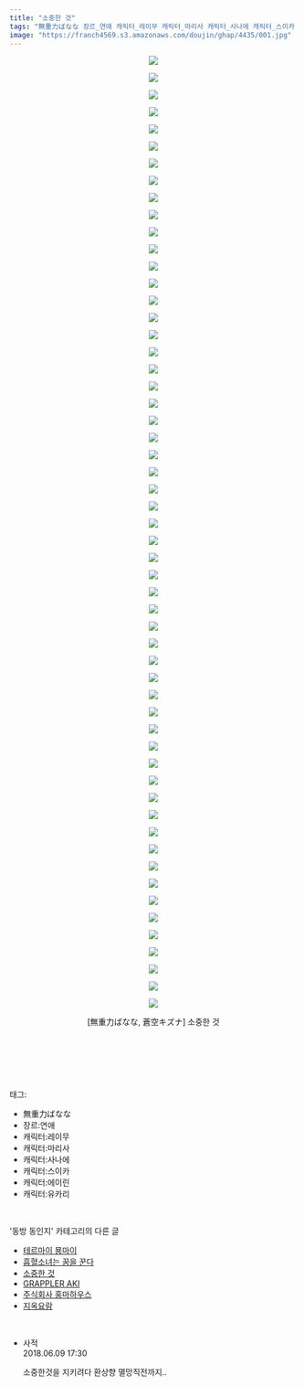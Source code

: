 ```yaml
---
title: "소중한 것"
tags: "無重力ばなな 장르_연애 캐릭터_레이무 캐릭터_마리사 캐릭터_사나에 캐릭터_스이카 캐릭터_에이린 캐릭터_유카리 蒼空キズナ 동방_동인지"
image: "https://franch4569.s3.amazonaws.com/doujin/ghap/4435/001.jpg"
---
```

<div class="article">
<p style="text-align: center; clear: none; float: none;"><img src="{{ site.imgserver2 }}/ghap/4435/001.jpg"/></p>
<p style="text-align: center; clear: none; float: none;"><img src="{{ site.imgserver2 }}/ghap/4435/002.jpg"/></p>
<p style="text-align: center; clear: none; float: none;"><img src="{{ site.imgserver2 }}/ghap/4435/003.jpg"/></p>
<p style="text-align: center; clear: none; float: none;"><img src="{{ site.imgserver2 }}/ghap/4435/004.jpg"/></p>
<p style="text-align: center; clear: none; float: none;"><img src="{{ site.imgserver2 }}/ghap/4435/005.jpg"/></p>
<p style="text-align: center; clear: none; float: none;"><img src="{{ site.imgserver2 }}/ghap/4435/006.jpg"/></p>
<p style="text-align: center; clear: none; float: none;"><img src="{{ site.imgserver2 }}/ghap/4435/007.jpg"/></p>
<p style="text-align: center; clear: none; float: none;"><img src="{{ site.imgserver2 }}/ghap/4435/008.jpg"/></p>
<p style="text-align: center; clear: none; float: none;"><img src="{{ site.imgserver2 }}/ghap/4435/009.jpg"/></p>
<p style="text-align: center; clear: none; float: none;"><img src="{{ site.imgserver2 }}/ghap/4435/010.jpg"/></p>
<p style="text-align: center; clear: none; float: none;"><img src="{{ site.imgserver2 }}/ghap/4435/011.jpg"/></p>
<p style="text-align: center; clear: none; float: none;"><img src="{{ site.imgserver2 }}/ghap/4435/012.jpg"/></p>
<p style="text-align: center; clear: none; float: none;"><img src="{{ site.imgserver2 }}/ghap/4435/013.jpg"/></p>
<p style="text-align: center; clear: none; float: none;"><img src="{{ site.imgserver2 }}/ghap/4435/014.jpg"/></p>
<p style="text-align: center; clear: none; float: none;"><img src="{{ site.imgserver2 }}/ghap/4435/015.jpg"/></p>
<p style="text-align: center; clear: none; float: none;"><img src="{{ site.imgserver2 }}/ghap/4435/016.jpg"/></p>
<p style="text-align: center; clear: none; float: none;"><img src="{{ site.imgserver2 }}/ghap/4435/017.jpg"/></p>
<p style="text-align: center; clear: none; float: none;"><img src="{{ site.imgserver2 }}/ghap/4435/018.jpg"/></p>
<p style="text-align: center; clear: none; float: none;"><img src="{{ site.imgserver2 }}/ghap/4435/019.jpg"/></p>
<p style="text-align: center; clear: none; float: none;"><img src="{{ site.imgserver2 }}/ghap/4435/020.jpg"/></p>
<p style="text-align: center; clear: none; float: none;"><img src="{{ site.imgserver2 }}/ghap/4435/021.jpg"/></p>
<p style="text-align: center; clear: none; float: none;"><img src="{{ site.imgserver2 }}/ghap/4435/022.jpg"/></p>
<p style="text-align: center; clear: none; float: none;"><img src="{{ site.imgserver2 }}/ghap/4435/023.jpg"/></p>
<p style="text-align: center; clear: none; float: none;"><img src="{{ site.imgserver2 }}/ghap/4435/024.jpg"/></p>
<p style="text-align: center; clear: none; float: none;"><img src="{{ site.imgserver2 }}/ghap/4435/025.jpg"/></p>
<p style="text-align: center; clear: none; float: none;"><img src="{{ site.imgserver2 }}/ghap/4435/026.jpg"/></p>
<p style="text-align: center; clear: none; float: none;"><img src="{{ site.imgserver2 }}/ghap/4435/027.jpg"/></p>
<p style="text-align: center; clear: none; float: none;"><img src="{{ site.imgserver2 }}/ghap/4435/028.jpg"/></p>
<p style="text-align: center; clear: none; float: none;"><img src="{{ site.imgserver2 }}/ghap/4435/029.jpg"/></p>
<p style="text-align: center; clear: none; float: none;"><img src="{{ site.imgserver2 }}/ghap/4435/030.jpg"/></p>
<p style="text-align: center; clear: none; float: none;"><img src="{{ site.imgserver2 }}/ghap/4435/031.jpg"/></p>
<p style="text-align: center; clear: none; float: none;"><img src="{{ site.imgserver2 }}/ghap/4435/032.jpg"/></p>
<p style="text-align: center; clear: none; float: none;"><img src="{{ site.imgserver2 }}/ghap/4435/033.jpg"/></p>
<p style="text-align: center; clear: none; float: none;"><img src="{{ site.imgserver2 }}/ghap/4435/034.jpg"/></p>
<p style="text-align: center; clear: none; float: none;"><img src="{{ site.imgserver2 }}/ghap/4435/035.jpg"/></p>
<p style="text-align: center; clear: none; float: none;"><img src="{{ site.imgserver2 }}/ghap/4435/036.jpg"/></p>
<p style="text-align: center; clear: none; float: none;"><img src="{{ site.imgserver2 }}/ghap/4435/037.jpg"/></p>
<p style="text-align: center; clear: none; float: none;"><img src="{{ site.imgserver2 }}/ghap/4435/038.jpg"/></p>
<p style="text-align: center; clear: none; float: none;"><img src="{{ site.imgserver2 }}/ghap/4435/039.jpg"/></p>
<p style="text-align: center; clear: none; float: none;"><img src="{{ site.imgserver2 }}/ghap/4435/040.jpg"/></p>
<p style="text-align: center; clear: none; float: none;"><img src="{{ site.imgserver2 }}/ghap/4435/041.jpg"/></p>
<p style="text-align: center; clear: none; float: none;"><img src="{{ site.imgserver2 }}/ghap/4435/042.jpg"/></p>
<p style="text-align: center; clear: none; float: none;"><img src="{{ site.imgserver2 }}/ghap/4435/043.jpg"/></p>
<p style="text-align: center; clear: none; float: none;"><img src="{{ site.imgserver2 }}/ghap/4435/044.jpg"/></p>
<p style="text-align: center; clear: none; float: none;"><img src="{{ site.imgserver2 }}/ghap/4435/045.jpg"/></p>
<p style="text-align: center; clear: none; float: none;"><img src="{{ site.imgserver2 }}/ghap/4435/046.jpg"/></p>
<p style="text-align: center; clear: none; float: none;"><img src="{{ site.imgserver2 }}/ghap/4435/047.jpg"/></p>
<p style="text-align: center; clear: none; float: none;"><img src="{{ site.imgserver2 }}/ghap/4435/048.jpg"/></p>
<p style="text-align: center; clear: none; float: none;"><img src="{{ site.imgserver2 }}/ghap/4435/049.jpg"/></p>
<p style="text-align: center; clear: none; float: none;"><img src="{{ site.imgserver2 }}/ghap/4435/050.jpg"/></p>
<p style="text-align: center; clear: none; float: none;"><img src="{{ site.imgserver2 }}/ghap/4435/051.jpg"/></p>
<p style="text-align: center; clear: none; float: none;"><img src="{{ site.imgserver2 }}/ghap/4435/052.jpg"/></p>
<p style="text-align: center; clear: none; float: none;"><img src="{{ site.imgserver2 }}/ghap/4435/053.jpg"/></p>
<p style="text-align: center; clear: none; float: none;"><img src="{{ site.imgserver2 }}/ghap/4435/054.jpg"/></p>
<p style="text-align: center; clear: none; float: none;"><img src="{{ site.imgserver2 }}/ghap/4435/055.jpg"/></p>
<p style="text-align: center; clear: none; float: none;"><img src="{{ site.imgserver2 }}/ghap/4435/056.jpg"/></p>
<p style="text-align: center; clear: none; float: none;">[無重力ばなな, 蒼空キズナ] 소중한 것</p>
<p style="text-align: center; clear: none; float: none;"><br/></p>
<p><br/></p>
</div><br/>
<div class="tagTrail">
<p>태그: </p>
<ul>
<li>無重力ばなな</li>
<li>장르:연애</li>
<li>캐릭터:레이무</li>
<li>캐릭터:마리사</li>
<li>캐릭터:사나에</li>
<li>캐릭터:스이카</li>
<li>캐릭터:에이린</li>
<li>캐릭터:유카리</li>
</ul>
</div><br/>
<div class="another">
<p>'동방 동인지' 카테고리의 다른 글</p>
<ul>
<li><a href="/ghap_4439">테르마이 묭마이</a></li>
<li><a href="/ghap_4437">흡혈소녀는 꿈을 꾼다</a></li>
<li><a href="/ghap_4435">소중한 것</a></li>
<li><a href="/ghap_4433">GRAPPLER AKI</a></li>
<li><a href="/ghap_4431">주식회사 홍마하우스</a></li>
<li><a href="/ghap_4430">지옥요람</a></li>
</ul>
</div><br/>
<div class="cb_module cb_fluid">
<div class="cb_wrt cb_profile">
<div class="comment">
<ul>
<li class="cb_thumb_off" id="comment15268496">
<div class="cb_comment_area">
<div class="cb_info_area">
<div class="cb_section">
<span class="cb_nick_name">사적</span>
</div>
<div class="cb_section">
<span class="cb_date">2018.06.09 17:30 </span>
</div>
</div>
<div class="cb_dsc_comment">
<p class="cb_dsc">
											소중한것을 지키려다 환상향 멸망직전까지..
										</p>
</div>
</div></li>
</ul>
</div>
</div><!-- commentList close -->
</div><br/>
